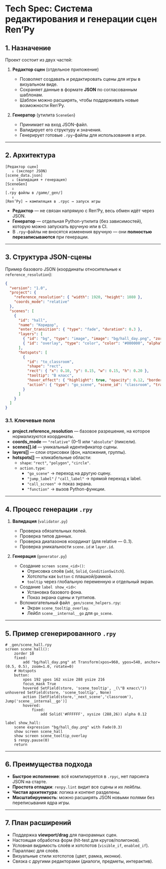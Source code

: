 # Tech Spec: Система редактирования и генерации сцен Ren’Py

## 1. Назначение

Проект состоит из двух частей:

1. **Редактор сцен** (отдельное приложение)

   - Позволяет создавать и редактировать сцены для игры в визуальном виде.
   - Сохраняет данные в формате **JSON** по согласованным шаблонам.
   - Шаблон можно расширять, чтобы поддерживать новые возможности Ren’Py.

2. **Генератор** (утилита `SceneGen`)

   - Принимает на вход JSON-файл.
   - Валидирует его структуру и значения.
   - Генерирует готовые `.rpy`-файлы для использования в игре.

---

## 2. Архитектура

```
[Редактор сцен]
   ↓ (экспорт JSON)
[scene_data.json]
   ↓ (валидация + генерация)
[SceneGen]
   ↓
[.rpy файлы в /game/_gen/]
   ↓
[Ren’Py] → компиляция в .rpyc → запуск игры
```

- **Редактор** — не связан напрямую с Ren’Py, весь обмен идёт через JSON.
- **Генератор** — отдельная Python-утилита (без зависимостей), которую можно запускать вручную или в CI.
- В `.rpy`-файлы не вносятся изменения вручную — они **полностью перезаписываются** при генерации.

---

## 3. Структура JSON-сцены

Пример базового JSON (координаты относительные к `reference_resolution`):

```json
{
  "version": "1.0",
  "project": {
    "reference_resolution": { "width": 1920, "height": 1080 },
    "coords_mode": "relative"
  },
  "scenes": [
    {
      "id": "hall",
      "name": "Коридор",
      "enter_transition": { "type": "fade", "duration": 0.3 },
      "layers": [
        { "id": "bg", "type": "image", "image": "bg/hall_day.png", "zorder": 0 },
        { "id": "overlay", "type": "color", "color": "#000000", "alpha": 0.0, "zorder": 100 }
      ],
      "hotspots": [
        {
          "id": "to_classroom",
          "shape": "rect",
          "rect": { "x": 0.10, "y": 0.15, "w": 0.15, "h": 0.20 },
          "tooltip": "В класс",
          "hover_effect": { "highlight": true, "opacity": 0.12, "border": "dashed" },
          "action": { "type": "go_scene", "scene_id": "classroom", "transition": { "type": "wipeleft", "duration": 0.25 } }
        }
      ]
    }
  ]
}
```

### 3.1. Ключевые поля

- **project.reference\_resolution** — базовое разрешение, на которое нормализуются координаты.
- **coords\_mode** — `"relative"` (0–1) или `"absolute"` (пиксели).
- **scenes[].id** — уникальный идентификатор сцены.
- **layers[]** — слои отрисовки (фон, наложения, группы).
- **hotspots[]** — кликабельные области:
  - `shape`: `"rect"`, `"polygon"`, `"circle"`.
  - `action.type`:
    - `"go_scene"` → переход на другую сцену.
    - `"jump_label"` / `"call_label"` → прямой переход к label.
    - `"call_screen"` → показ экрана.
    - `"function"` → вызов Python-функции.

---

## 4. Процесс генерации `.rpy`

1. **Валидация** (`validator.py`)

   - Проверка обязательных полей.
   - Проверка типов данных.
   - Проверка диапазонов координат (для relative — 0..1).
   - Проверка уникальности `scene.id` и `layer.id`.

2. **Генерация** (`generator.py`)

   - Создание `screen scene_<id>()`:
     - Отрисовка слоёв (`add`, `Solid`, `ConditionSwitch`).
     - Хотспоты как `button` с плашкой/рамкой.
     - `tooltip` через глобальную переменную и отдельный экран.
   - Создание `label show_<id>`:
     - Установка базового фона.
     - Показ экрана сцены и тултипов.
   - Вспомогательный файл `_gen/scene_helpers.rpy`:
     - Экран `scene_tooltip_overlay`.
     - Лейбл `scene__internal__go` для `go_scene`.

---

## 5. Пример сгенерированного `.rpy`

```renpy
# _gen/scene_hall.rpy
screen scene_hall():
    zorder 10
    fixed:
        add "bg/hall_day.png" at Transform(xpos=960, ypos=540, anchor=(0.5, 0.5), zoom=1.0, rotate=0)
    # Hotspots
    button:
        xpos 192 ypos 162 xsize 288 ysize 216
        focus_mask True
        hovered SetField(store, 'scene_tooltip', _(\"В класс\")) unhovered SetField(store, 'scene_tooltip', None)
        action [SetField(store,'_next_scene','classroom'), Jump('scene__internal__go')]
        hovered:
            fixed:
                add Solid('#FFFFFF', xysize (288,26)) alpha 0.12

label show_hall:
    scene expression "bg/hall_day.png" with Fade(0.3)
    show screen scene_hall
    show screen scene_tooltip_overlay
    $ renpy.pause(0)
    return
```

---

## 6. Преимущества подхода

- **Быстрое исполнение**: всё компилируется в `.rpyc`, нет парсинга JSON на старте.
- **Простота отладки**: `renpy.lint` видит все сцены и их лейблы.
- **Чистая архитектура**: логика и контент разделены.
- **Масштабируемость**: можно расширять JSON новыми полями без переписывания ядра игры.

---

## 7. План расширений

- Поддержка **viewport/drag** для панорамных сцен.
- Настоящая обработка форм (hit-test для кругов/полигонов).
- Условная видимость слоёв и хотспотов (`visible_if`, `enabled_if`).
- Параллакс для слоёв.
- Визуальные стили хотспотов (цвет, рамка, иконки).
- Связка с другими редакторами (диалоги, предметы, интерактив).

